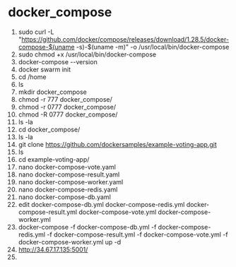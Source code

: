 # docker_compose
1. sudo curl -L "https://github.com/docker/compose/releases/download/1.28.5/docker-compose-$(uname -s)-$(uname -m)" -o /usr/local/bin/docker-compose
2. sudo chmod +x /usr/local/bin/docker-compose
3. docker-compose --version
4. docker swarm init
5. cd /home
6. ls
7. mkdir docker_compose
8. chmod -r 777 docker_compose/
9. chmod -r 0777 docker_compose/
10. chmod -R 0777 docker_compose/
11. ls -la
12. cd docker_compose/
13. ls -la
14. git clone https://github.com/dockersamples/example-voting-app.git
15. ls
16. cd example-voting-app/
17. nano docker-compose-vote.yaml
18. nano docker-compose-result.yaml
19. nano docker-compose-worker.yaml
20. nano docker-compose-redis.yaml
21. nano docker-compose-db.yaml
22. edit docker-compose-db.yml  docker-compose-redis.yml  docker-compose-result.yml  docker-compose-vote.yml  docker-compose-worker.yml
23. docker-compose -f docker-compose-db.yml -f docker-compose-redis.yml -f docker-compose-result.yml -f docker-compose-vote.yml -f docker-compose-worker.yml up -d
24. http://34.67.17.135:5001/
25. 
